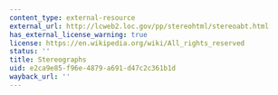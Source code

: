 ```yaml
---
content_type: external-resource
external_url: http://lcweb2.loc.gov/pp/stereohtml/stereoabt.html
has_external_license_warning: true
license: https://en.wikipedia.org/wiki/All_rights_reserved
status: ''
title: Stereographs
uid: e2ca9e85-f96e-4879-a691-d47c2c361b1d
wayback_url: ''
---
```

